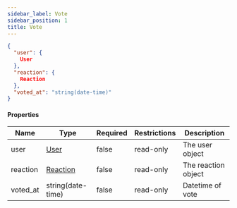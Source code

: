 ```yaml
---
sidebar_label: Vote
sidebar_position: 1
title: Vote
---
```


```json
{
  "user": {
    User
  },
  "reaction": {
    Reaction
  },
  "voted_at": "string(date-time)"
}

```

#### Properties

| Name     | Type                                               | Required | Restrictions | Description         |
|----------|----------------------------------------------------|----------|--------------|---------------------|
| user     | [User](/docs/apireference/v2/schemas/user)         | false    | read-only    | The user object     |
| reaction | [Reaction](/docs/apireference/v2/schemas/reaction) | false    | read-only    | The reaction object |
| voted_at | string(date-time)                                  | false    | read-only    | Datetime of vote    |


